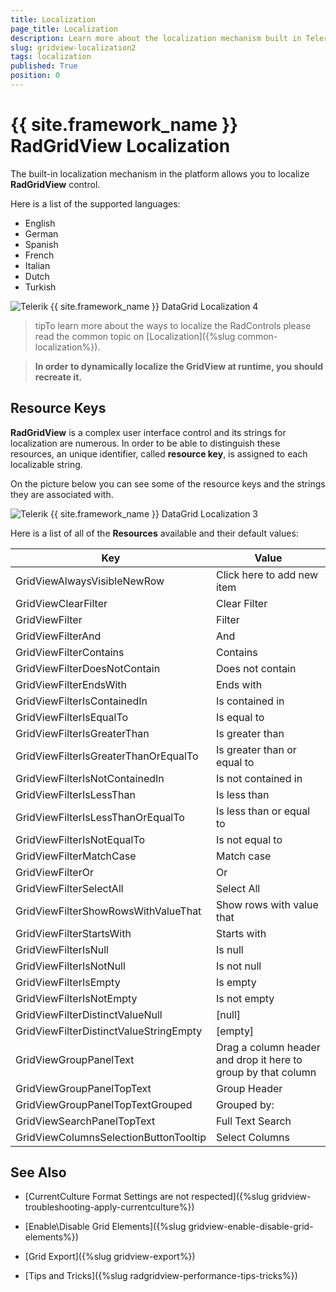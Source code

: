 ```yaml
---
title: Localization
page_title: Localization
description: Learn more about the localization mechanism built in Telerik's {{ site.framework_name }} DataGrid and see a list of the supported languages.
slug: gridview-localization2
tags: localization
published: True
position: 0
---
```


# {{ site.framework_name }} RadGridView Localization


The built-in localization mechanism in the platform allows you to localize __RadGridView__ control. 

Here is a list of the supported languages:

* English            
* German          
* Spanish           
* French
* Italian              
* Dutch             
* Turkish

![Telerik {{ site.framework_name }} DataGrid Localization 4](images/RadGridView_Localization_4.png)

>tipTo learn more about the ways to localize the RadControls please read the common topic on [Localization]({%slug common-localization%}).

>__In order to dynamically localize the GridView at runtime, you should recreate it.__

## Resource Keys

__RadGridView__ is a complex user interface control and its strings for localization are numerous. In order to be able to distinguish these resources, an unique identifier, called __resource key__, is assigned to each localizable string.

On the picture below you can see some of the resource keys and the strings they are associated with.

![Telerik {{ site.framework_name }} DataGrid Localization 3](images/RadGridView_Localization_3.png)

Here is a list of all of the __Resources__ available and their default values:

Key	|	Value
---	|	---	
GridViewAlwaysVisibleNewRow | Click here to add new item
GridViewClearFilter | Clear Filter
GridViewFilter | Filter
GridViewFilterAnd | And
GridViewFilterContains | Contains
GridViewFilterDoesNotContain | Does not contain
GridViewFilterEndsWith | Ends with
GridViewFilterIsContainedIn | Is contained in
GridViewFilterIsEqualTo | Is equal to
GridViewFilterIsGreaterThan | Is greater than
GridViewFilterIsGreaterThanOrEqualTo | Is greater than or equal to
GridViewFilterIsNotContainedIn | Is not contained in
GridViewFilterIsLessThan | Is less than
GridViewFilterIsLessThanOrEqualTo | Is less than or equal to
GridViewFilterIsNotEqualTo | Is not equal to
GridViewFilterMatchCase | Match case 
GridViewFilterOr | Or
GridViewFilterSelectAll | Select All
GridViewFilterShowRowsWithValueThat | Show rows with value that
GridViewFilterStartsWith | Starts with
GridViewFilterIsNull | Is null
GridViewFilterIsNotNull | Is not null
GridViewFilterIsEmpty | Is empty
GridViewFilterIsNotEmpty | Is not empty
GridViewFilterDistinctValueNull | [null]
GridViewFilterDistinctValueStringEmpty | [empty]
GridViewGroupPanelText | Drag a column header and drop it here to group by that column
GridViewGroupPanelTopText | Group Header
GridViewGroupPanelTopTextGrouped | Grouped by:
GridViewSearchPanelTopText | Full Text Search
GridViewColumnsSelectionButtonTooltip | Select Columns

## See Also

 * [CurrentCulture Format Settings are not respected]({%slug gridview-troubleshooting-apply-currentculture%})

 * [Enable\Disable Grid Elements]({%slug gridview-enable-disable-grid-elements%})

 * [Grid Export]({%slug gridview-export%})

 * [Tips and Tricks]({%slug radgridview-performance-tips-tricks%})
